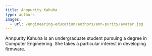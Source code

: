 ```yaml
---
title: Annpurity Kahuha
type: authors
images:
  - url: /engineering-education/authors/ann-purity/avatar.jpg 
---
```

Annpurity Kahuha is an undergraduate student pursuing a degree in Computer Engineering. She takes a particular interest in developing firmware.
